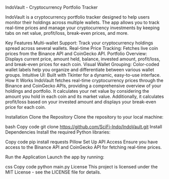 IndoVault - Cryptocurrency Portfolio Tracker

IndoVault is a cryptocurrency portfolio tracker designed to help users monitor their holdings across multiple wallets. 
The app allows you to track real-time prices and manage your cryptocurrency investments by keeping tabs on net value, profit/loss, break-even prices, and more.

Key Features
Multi-wallet Support: Track your cryptocurrency holdings spread across several wallets.
Real-time Price Tracking: Fetches live coin prices from the Binance API and CoinGecko API.
Portfolio Overview:
Displays current price, amount held, balance, invested amount, profit/loss, and break-even prices for each coin.
Visual Wallet Grouping: Color-coded wallet labels help you organize and differentiate between various wallet groups.
Intuitive UI: Built with Tkinter for a dynamic, easy-to-use interface.
How It Works
IndoVault fetches real-time cryptocurrency prices through the Binance and CoinGecko APIs, providing a comprehensive overview of your holdings and portfolio. 
It calculates your net value by considering the amount you hold in each coin and its market value. 
Additionally, it calculates profit/loss based on your invested amount and displays your break-even price for each coin.

Installation
Clone the Repository
Clone the repository to your local machine:

bash
Copy code
git clone https://github.com/SciFi-Indo/IndoVault.git
Install Dependencies
Install the required Python libraries:

Copy code
pip install requests Pillow
Set Up API Access
Ensure you have access to the Binance API and CoinGecko API for fetching real-time prices.

Run the Application
Launch the app by running:

css
Copy code
python main.py
License
This project is licensed under the MIT License - see the LICENSE file for details.
